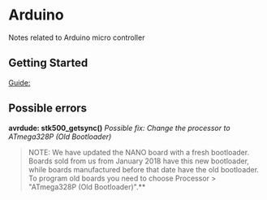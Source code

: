 # Arduino
Notes related to Arduino micro controller 

## Getting Started

[Guide:](https://www.arduino.cc/en/Guide/ArduinoNano)

## Possible errors

**avrdude: stk500_getsync()**
_Possible fix: Change the processor to ATmega328P (Old Bootloader)_

> NOTE: We have updated the NANO board with a fresh bootloader. Boards sold from us from January 2018 have this new
> bootloader, while boards manufactured before that date have the old bootloader. To program old boards you need to choose
> Processor > "ATmega328P (Old Bootloader)".**

